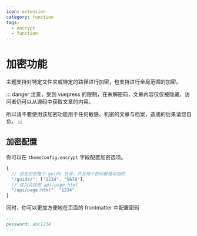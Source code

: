 ```yaml
---
icon: extension
category: function
tags:
  - encrypt
  - function
---
```


# 加密功能

主题支持对特定文件夹或特定的路径进行加密，也支持进行全局范围的加密。

::: danger
注意，受到 vuepress 的限制，在未解密前，文章内容仅仅被隐藏，访问者仍可以从源码中获取文章的内容。

所以请不要使用该加密功能用于任何敏感、机密的文章与档案，造成的后果请您自负。
:::

## 加密配置

你可以在 `themeConfig.encrypt` 字段配置加密选项。

```js
{
  // 这会加密整个 guide 目录，并且两个密码都是可用的
  "/guide/": ["1234", "5678"],
  // 这只会加密 api/page.html
  "/api/page.html": "1234"
}
```

同时，你可以更加方便地在页面的 frontmatter 中配置密码

```md
---
password: abc1234
---
```
